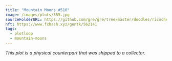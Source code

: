 ```yaml
---
title: "Mountain Moons #510"
image: /images/plots/555.jpg
sourceFolderURL: https://github.com/gre/gre/tree/master/doodles/ricochet
nft: https://www.fxhash.xyz/gentk/562141
tags:
  - plotloop
  - mountain-moons
---
```


_This plot is a physical counterpart that was shipped to a collector._
